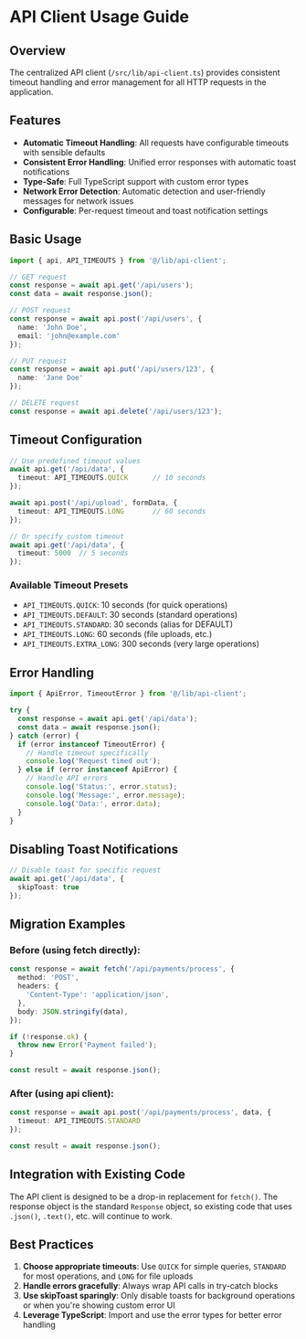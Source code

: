 # API Client Usage Guide

## Overview

The centralized API client (`/src/lib/api-client.ts`) provides consistent timeout handling and error management for all HTTP requests in the application.

## Features

- **Automatic Timeout Handling**: All requests have configurable timeouts with sensible defaults
- **Consistent Error Handling**: Unified error responses with automatic toast notifications
- **Type-Safe**: Full TypeScript support with custom error types
- **Network Error Detection**: Automatic detection and user-friendly messages for network issues
- **Configurable**: Per-request timeout and toast notification settings

## Basic Usage

```typescript
import { api, API_TIMEOUTS } from '@/lib/api-client';

// GET request
const response = await api.get('/api/users');
const data = await response.json();

// POST request
const response = await api.post('/api/users', {
  name: 'John Doe',
  email: 'john@example.com'
});

// PUT request
const response = await api.put('/api/users/123', {
  name: 'Jane Doe'
});

// DELETE request
const response = await api.delete('/api/users/123');
```

## Timeout Configuration

```typescript
// Use predefined timeout values
await api.get('/api/data', {
  timeout: API_TIMEOUTS.QUICK      // 10 seconds
});

await api.post('/api/upload', formData, {
  timeout: API_TIMEOUTS.LONG       // 60 seconds
});

// Or specify custom timeout
await api.get('/api/data', {
  timeout: 5000  // 5 seconds
});
```

### Available Timeout Presets

- `API_TIMEOUTS.QUICK`: 10 seconds (for quick operations)
- `API_TIMEOUTS.DEFAULT`: 30 seconds (standard operations)
- `API_TIMEOUTS.STANDARD`: 30 seconds (alias for DEFAULT)
- `API_TIMEOUTS.LONG`: 60 seconds (file uploads, etc.)
- `API_TIMEOUTS.EXTRA_LONG`: 300 seconds (very large operations)

## Error Handling

```typescript
import { ApiError, TimeoutError } from '@/lib/api-client';

try {
  const response = await api.get('/api/data');
  const data = await response.json();
} catch (error) {
  if (error instanceof TimeoutError) {
    // Handle timeout specifically
    console.log('Request timed out');
  } else if (error instanceof ApiError) {
    // Handle API errors
    console.log('Status:', error.status);
    console.log('Message:', error.message);
    console.log('Data:', error.data);
  }
}
```

## Disabling Toast Notifications

```typescript
// Disable toast for specific request
await api.get('/api/data', {
  skipToast: true
});
```

## Migration Examples

### Before (using fetch directly):
```typescript
const response = await fetch('/api/payments/process', {
  method: 'POST',
  headers: {
    'Content-Type': 'application/json',
  },
  body: JSON.stringify(data),
});

if (!response.ok) {
  throw new Error('Payment failed');
}

const result = await response.json();
```

### After (using api client):
```typescript
const response = await api.post('/api/payments/process', data, {
  timeout: API_TIMEOUTS.STANDARD
});

const result = await response.json();
```

## Integration with Existing Code

The API client is designed to be a drop-in replacement for `fetch()`. The response object is the standard `Response` object, so existing code that uses `.json()`, `.text()`, etc. will continue to work.

## Best Practices

1. **Choose appropriate timeouts**: Use `QUICK` for simple queries, `STANDARD` for most operations, and `LONG` for file uploads
2. **Handle errors gracefully**: Always wrap API calls in try-catch blocks
3. **Use skipToast sparingly**: Only disable toasts for background operations or when you're showing custom error UI
4. **Leverage TypeScript**: Import and use the error types for better error handling